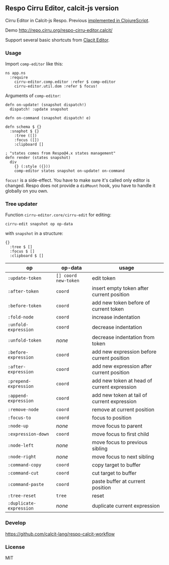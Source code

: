 ## Respo Cirru Editor, calcit-js version

Cirru Editor in Calcit-js Respo. Previous [implemented in ClojureScript](https://github.com/Cirru/respo-cirru-editor.calcit).

Demo http://repo.cirru.org/respo-cirru-editor.calcit/

Support several basic shortcuts from [Clacit Editor](https://github.com/Cirru/calcit-editor/wiki/Keyboard-Shortcuts).

### Usage

Import `comp-editor` like this:

```cirru
ns app.ns
  :require
    cirru-editor.comp.editor :refer $ comp-editor
    cirru-editor.util.dom :refer $ focus!
```

Arguments of `comp-editor`:

```cirru
defn on-update! (snapshot dispatch!)
  dispatch! :update snapshot

defn on-command (snapshot dispatch! e)

defn schema $ {}
  :snaphot $ {}
    :tree ([])
    :focus ([])
    :clipboard []

; "states comes from Respo@4.x states management"
defn render (states snapshot)
  div
    {} (:style ({}))
    comp-editor states snapshot on-update! on-command
```

`focus!` is a side-effect. You have to make sure it's called only editor is changed.
Respo does not provide a `didMount` hook, you have to handle it globally on you own.

### Tree updater

Function `cirru-editor.core/cirru-edit` for editing:

```cirru
cirru-edit snapshot op op-data
```

with `snapshot` in a structure:

```cirru
{}
  :tree $ []
  :focus $ []
  :clipboard $ []
```

| op                  | op-data            | usage                                       |
| ----------------------- | -------------------- | ------------------------------------------- |
| `:update-token`         | `[] coord new-token` | edit token                                  |
| `:after-token`          | `coord`              | insert empty token after current position   |
| `:before-token`         | `coord`              | add new token before of current token       |
| `:fold-node`            | `coord`              | increase indentation                        |
| `:unfold-expression`    | `coord`              | decrease indentation                        |
| `:unfold-token`         | _none_               | decrease indentation from token             |
| `:before-expression`    | `coord`              | add new expression before current position  |
| `:after-expression`     | `coord`              | add new expression after current position   |
| `:prepend-expression`   | `coord`              | add new token at head of current expression |
| `:append-expression`    | `coord`              | add new token at tail of current expression |
| `:remove-node`          | `coord`              | remove at current position                  |
| `:focus-to`             | `coord`              | focus to position                           |
| `:node-up`              | _none_               | move focus to parent                        |
| `:expression-down`      | `coord`              | move focus to first child                   |
| `:node-left`            | _none_               | move focus to previous sibling              |
| `:node-right`           | _none_               | move focus to next sibling                  |
| `:command-copy`         | `coord`              | copy target to buffer                       |
| `:command-cut`          | `coord`              | cut target to buffer                        |
| `:command-paste`        | `coord`              | paste buffer at current position            |
| `:tree-reset`           | `tree`               | reset                                       |
| `:duplicate-expression` | _none_               | duplicate current expression                |

### Develop

https://github.com/calcit-lang/respo-calcit-workflow

### License

MIT
